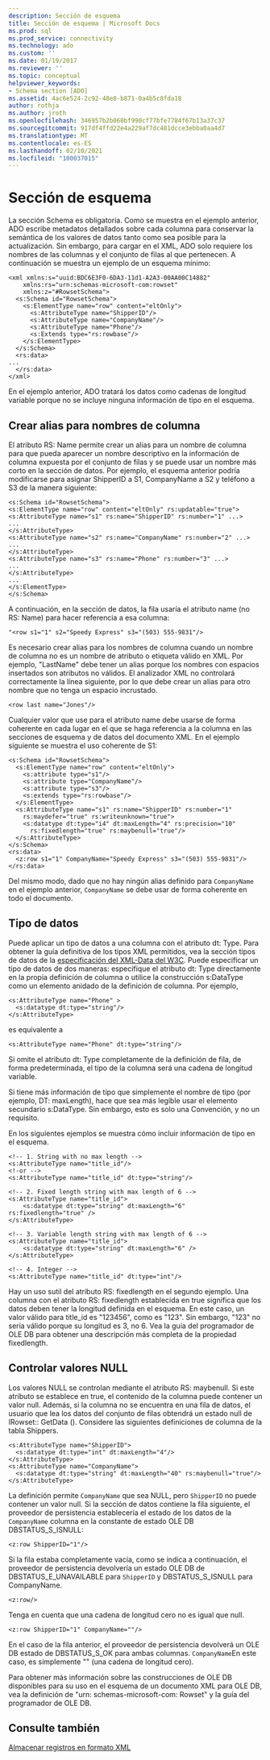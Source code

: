 ```yaml
---
description: Sección de esquema
title: Sección de esquema | Microsoft Docs
ms.prod: sql
ms.prod_service: connectivity
ms.technology: ado
ms.custom: ''
ms.date: 01/19/2017
ms.reviewer: ''
ms.topic: conceptual
helpviewer_keywords:
- Schema section [ADO]
ms.assetid: 4ac6e524-2c92-48e8-b871-0a4b5c8fda18
author: rothja
ms.author: jroth
ms.openlocfilehash: 346957b2b060bf990cf77bfe7784f67b13a37c37
ms.sourcegitcommit: 917df4ffd22e4a229af7dc481dcce3ebba0aa4d7
ms.translationtype: MT
ms.contentlocale: es-ES
ms.lasthandoff: 02/10/2021
ms.locfileid: "100037015"
---
```

# <a name="schema-section"></a>Sección de esquema
La sección Schema es obligatoria. Como se muestra en el ejemplo anterior, ADO escribe metadatos detallados sobre cada columna para conservar la semántica de los valores de datos tanto como sea posible para la actualización. Sin embargo, para cargar en el XML, ADO solo requiere los nombres de las columnas y el conjunto de filas al que pertenecen. A continuación se muestra un ejemplo de un esquema mínimo:  
  
```  
<xml xmlns:s="uuid:BDC6E3F0-6DA3-11d1-A2A3-00AA00C14882"  
    xmlns:rs="urn:schemas-microsoft-com:rowset"  
    xmlns:z="#RowsetSchema">  
  <s:Schema id="RowsetSchema">  
    <s:ElementType name="row" content="eltOnly">  
      <s:AttributeType name="ShipperID"/>  
      <s:AttributeType name="CompanyName"/>  
      <s:AttributeType name="Phone"/>  
      <s:Extends type="rs:rowbase"/>  
    </s:ElementType>  
  </s:Schema>  
  <rs:data>  
...  
  </rs:data>  
</xml>  
```  
  
 En el ejemplo anterior, ADO tratará los datos como cadenas de longitud variable porque no se incluye ninguna información de tipo en el esquema.  
  
## <a name="creating-aliases-for-column-names"></a>Crear alias para nombres de columna  
 El atributo RS: Name permite crear un alias para un nombre de columna para que pueda aparecer un nombre descriptivo en la información de columna expuesta por el conjunto de filas y se puede usar un nombre más corto en la sección de datos. Por ejemplo, el esquema anterior podría modificarse para asignar ShipperID a S1, CompanyName a S2 y teléfono a S3 de la manera siguiente:  
  
```  
<s:Schema id="RowsetSchema">   
<s:ElementType name="row" content="eltOnly" rs:updatable="true">   
<s:AttributeType name="s1" rs:name="ShipperID" rs:number="1" ...>   
...  
</s:AttributeType>   
<s:AttributeType name="s2" rs:name="CompanyName" rs:number="2" ...>   
...  
</s:AttributeType>   
<s:AttributeType name="s3" rs:name="Phone" rs:number="3" ...>   
...  
</s:AttributeType>   
...  
</s:ElementType>   
</s:Schema>  
```  
  
 A continuación, en la sección de datos, la fila usaría el atributo name (no RS: Name) para hacer referencia a esa columna:  
  
```  
"<row s1="1" s2="Speedy Express" s3="(503) 555-9831"/>  
```  
  
 Es necesario crear alias para los nombres de columna cuando un nombre de columna no es un nombre de atributo o etiqueta válido en XML. Por ejemplo, "LastName" debe tener un alias porque los nombres con espacios insertados son atributos no válidos. El analizador XML no controlará correctamente la línea siguiente, por lo que debe crear un alias para otro nombre que no tenga un espacio incrustado.  
  
```  
<row last name="Jones"/>  
```  
  
 Cualquier valor que use para el atributo name debe usarse de forma coherente en cada lugar en el que se haga referencia a la columna en las secciones de esquema y de datos del documento XML. En el ejemplo siguiente se muestra el uso coherente de S1:  
  
```  
<s:Schema id="RowsetSchema">  
  <s:ElementType name="row" content="eltOnly">  
    <s:attribute type="s1"/>  
    <s:attribute type="CompanyName"/>  
    <s:attribute type="s3"/>  
    <s:extends type="rs:rowbase"/>  
  </s:ElementType>  
  <s:AttributeType name="s1" rs:name="ShipperID" rs:number="1"   
    rs:maydefer="true" rs:writeunknown="true">  
    <s:datatype dt:type="i4" dt:maxLength="4" rs:precision="10"   
      rs:fixedlength="true" rs:maybenull="true"/>  
  </s:AttributeType>  
</s:Schema>  
<rs:data>  
  <z:row s1="1" CompanyName="Speedy Express" s3="(503) 555-9831"/>  
</rs:data>  
```  
  
 Del mismo modo, dado que no hay ningún alias definido para `CompanyName` en el ejemplo anterior, `CompanyName` se debe usar de forma coherente en todo el documento.  
  
## <a name="data-types"></a>Tipo de datos  
 Puede aplicar un tipo de datos a una columna con el atributo dt: Type. Para obtener la guía definitiva de los tipos XML permitidos, vea la sección tipos de datos de la [especificación del XML-Data del W3C](http://www.w3.org/TR/1998/NOTE-XML-data/). Puede especificar un tipo de datos de dos maneras: especifique el atributo dt: Type directamente en la propia definición de columna o utilice la construcción s:DataType como un elemento anidado de la definición de columna. Por ejemplo,  
  
```  
<s:AttributeType name="Phone" >  
  <s:datatype dt:type="string"/>  
</s:AttributeType>  
```  
  
 es equivalente a  
  
```  
<s:AttributeType name="Phone" dt:type="string"/>  
```  
  
 Si omite el atributo dt: Type completamente de la definición de fila, de forma predeterminada, el tipo de la columna será una cadena de longitud variable.  
  
 Si tiene más información de tipo que simplemente el nombre de tipo (por ejemplo, DT: maxLength), hace que sea más legible usar el elemento secundario s:DataType. Sin embargo, esto es solo una Convención, y no un requisito.  
  
 En los siguientes ejemplos se muestra cómo incluir información de tipo en el esquema.  
  
```  
<!-- 1. String with no max length -->  
<s:AttributeType name="title_id"/>  
<!-or -->  
<s:AttributeType name="title_id" dt:type="string"/>  
  
<!-- 2. Fixed length string with max length of 6 -->  
<s:AttributeType name="title_id">  
    <s:datatype dt:type="string" dt:maxLength="6" rs:fixedlength="true" />  
</s:AttributeType>  
  
<!-- 3. Variable length string with max length of 6 -->  
<s:AttributeType name="title_id">  
    <s:datatype dt:type="string" dt:maxLength="6" />  
</s:AttributeType>  
  
<!-- 4. Integer -->  
<s:AttributeType name="title_id" dt:type="int"/>  
```  
  
 Hay un uso sutil del atributo RS: fixedlength en el segundo ejemplo. Una columna con el atributo RS: fixedlength establecida en true significa que los datos deben tener la longitud definida en el esquema. En este caso, un valor válido para title_id es "123456", como es "123". Sin embargo, "123" no sería válido porque su longitud es 3, no 6. Vea la guía del programador de OLE DB para obtener una descripción más completa de la propiedad fixedlength.  
  
## <a name="handling-nulls"></a>Controlar valores NULL  
 Los valores NULL se controlan mediante el atributo RS: maybenull. Si este atributo se establece en true, el contenido de la columna puede contener un valor null. Además, si la columna no se encuentra en una fila de datos, el usuario que lea los datos del conjunto de filas obtendrá un estado null de IRowset:: GetData (). Considere las siguientes definiciones de columna de la tabla Shippers.  
  
```  
<s:AttributeType name="ShipperID">  
  <s:datatype dt:type="int" dt:maxLength="4"/>  
</s:AttributeType>  
<s:AttributeType name="CompanyName">  
  <s:datatype dt:type="string" dt:maxLength="40" rs:maybenull="true"/>  
</s:AttributeType>  
```  
  
 La definición permite `CompanyName` que sea NULL, pero `ShipperID` no puede contener un valor null. Si la sección de datos contiene la fila siguiente, el proveedor de persistencia establecería el estado de los datos de la `CompanyName` columna en la constante de estado OLE DB DBSTATUS_S_ISNULL:  
  
```  
<z:row ShipperID="1"/>  
```  
  
 Si la fila estaba completamente vacía, como se indica a continuación, el proveedor de persistencia devolvería un estado OLE DB de DBSTATUS_E_UNAVAILABLE para `ShipperID` y DBSTATUS_S_ISNULL para CompanyName.  
  
```  
<z:row/>   
```  
  
 Tenga en cuenta que una cadena de longitud cero no es igual que null.  
  
```  
<z:row ShipperID="1" CompanyName=""/>  
```  
  
 En el caso de la fila anterior, el proveedor de persistencia devolverá un OLE DB estado de DBSTATUS_S_OK para ambas columnas. `CompanyName`En este caso, es simplemente "" (una cadena de longitud cero).  
  
 Para obtener más información sobre las construcciones de OLE DB disponibles para su uso en el esquema de un documento XML para OLE DB, vea la definición de "urn: schemas-microsoft-com: Rowset" y la guía del programador de OLE DB.  
  
## <a name="see-also"></a>Consulte también  
 [Almacenar registros en formato XML](../../../ado/guide/data/persisting-records-in-xml-format.md)
